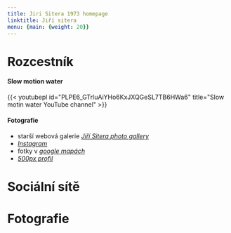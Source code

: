 ```yaml
---
title: Jiri Sitera 1973 homepage
linktitle: Jiří sitera
menu: {main: {weight: 20}}
---
```


# Rozcestník
#### Slow motion water
{{< youtubepl id="PLPE6_GTrluAiYHo6KxJXQGeSL7TB6HWa6" title="Slow motin water YouTube channel" >}}
#### Fotografie
- starší webová galerie *[Jiří Sitera photo gallery](http://home.zcu.cz/~sitera/gallery/)*
- *[Instagram](https://www.instagram.com/jiri.sitera/)*
- fotky v *[google mapách](https://www.google.com/maps/contrib/113020041194461814335/photos)*
- *[500px profil](https://500px.com/p/sitera)*

# Sociální sítě

# Fotografie
